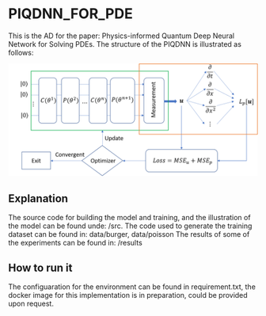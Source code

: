 # PIQDNN_FOR_PDE

This is the AD for the paper: Physics-informed Quantum Deep Neural Network for Solving PDEs. The structure of the PIQDNN is illustrated as follows:

![image info](./src/PIDNNModel.png)

## Explanation
The source code for building the model and training, and the illustration of the model can be found unde: /src. 
The code used to generate the training dataset can be found in: data/burger, data/poisson
The results of some of the experiments can be found in: /results


## How to run it
The configuaration for the environment can be found in requirement.txt, the docker image for this implementation is in preparation, could be provided upon request.

